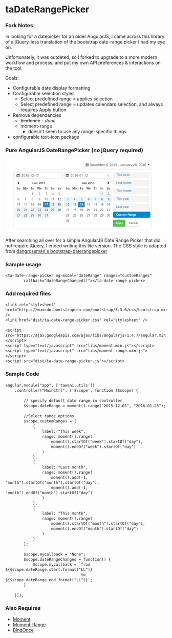 # taDateRangePicker

### Fork Notes:
In looking for a datepicker for an older AngularJS, I came across this library of a jQuery-less translation of the bootstrap date-range picker I had my eye on.

Unfortunately, it was outdated, so I forked to upgrade to a more modern workflow and process, and put my own API preferences & interactions on the tool.

Goals:

- Configurable date display formatting
- Configurable selection styles
  - Select predefined range = applies selection
  - Select predefined range = updates calendars selection, and always requires Apply button
- Remove dependencies
  - ~~bindonce~~ _- done_
  - moment-range
    - doesn't seem to use any range-specific things
- configurable text-icon package

### Pure AngularJS DateRangePicker (no jQuery required)

![alt tag](pure-angular-date-range-picker.png)

After searching all over for a simple AngularJS Date Range Picker that did not require jQuery, I ended writing this lite version. The CSS style is adapted from [dangrossman's bootstrap-daterangepicker](https://github.com/dangrossman/bootstrap-daterangepicker)

### Sample usage

    <ta-date-range-picker ng-model="dateRange" ranges="customRanges"
            callback="dateRangeChanged()"></ta-date-range-picker>

### Add required files

    <link rel="stylesheet" href="https://maxcdn.bootstrapcdn.com/bootstrap/3.3.6/css/bootstrap.min.css" />
    <link href="dist/ta-date-range-picker.css" rel="stylesheet" />

    <script src="https://ajax.googleapis.com/ajax/libs/angularjs/1.4.7/angular.min.js"></script>
    <script type="text/javascript" src="libs/moment.min.js"></script>
    <script type="text/javascript" src="libs/moment-range.min.js"></script>
    <script src="dist/ta-date-range-picker.js"></script>

### Sample Code

    angular.module("app", ['tawani.utils'])
        .controller("MainCtrl", ['$scope', function ($scope) {

            // specify default date range in controller
            $scope.dateRange = moment().range("2015-12-05", "2016-01-25");

            //Select range options
            $scope.customRanges = [
                {
                    label: "This week",
                    range: moment().range(
                        moment().startOf("week").startOf("day"),
                        moment().endOf("week").startOf("day")
                    )
                },
                {
                    label: "Last month",
                    range: moment().range(
                        moment().add(-1, "month").startOf("month").startOf("day"),
                        moment().add(-1, "month").endOf("month").startOf("day")
                    )
                },
                {
                    label: "This month",
                    range: moment().range(
                        moment().startOf("month").startOf("day"),
                        moment().endOf("month").startOf("day")
                    )
                }
            ];

            $scope.mycallback = "None";
            $scope.dateRangeChanged = function() {
                $scope.mycallback = `from  ${$scope.dateRange.start.format("LL")}
                                     to ${$scope.dateRange.end.format("LL")}`;
            }

        }]);

### Also Requires

- [Moment](https://github.com/moment/moment)
- [Moment-Range](https://github.com/gf3/moment-range)
- [BindOnce](https://github.com/Pasvaz/bindonce)
